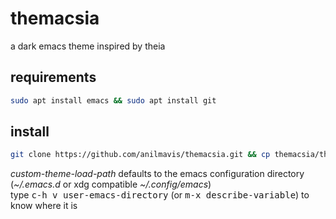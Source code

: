 # themacsia
a dark emacs theme inspired by theia

## requirements
```sh
sudo apt install emacs && sudo apt install git
```
## install
```sh
git clone https://github.com/anilmavis/themacsia.git && cp themacsia/themacsia-theme.el custom-theme-load-path
```
_custom-theme-load-path_ defaults to the emacs configuration directory (_~/.emacs.d_ or xdg compatible _~/.config/emacs_)<br>
type <kbd>c-h v user-emacs-directory</kbd> (or <kbd>m-x describe-variable</kbd>) to know where it is
